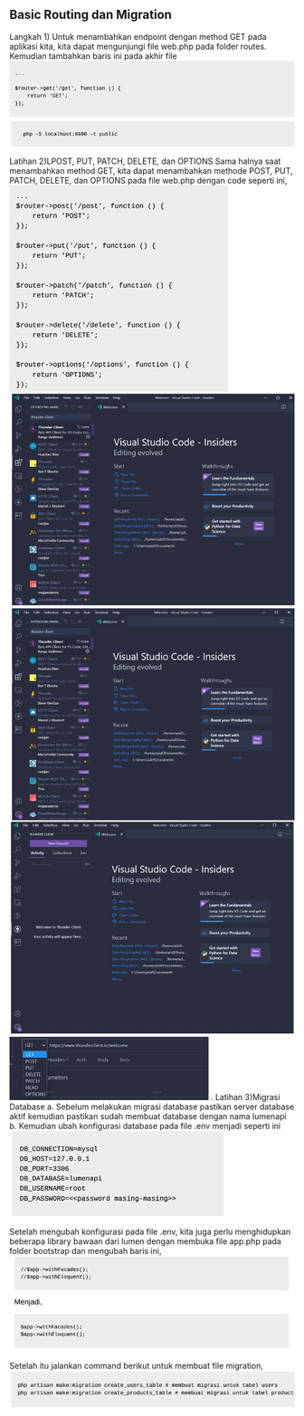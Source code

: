 Basic Routing dan Migration
------------------------------------------------
Langkah 1) Untuk menambahkan endpoint dengan method GET pada aplikasi kita, kita dapat
mengunjungi file web.php pada folder routes. Kemudian tambahkan baris ini pada akhir
file
<img src="1.jpg">
<img src="2.jpg">

Latihan 2)LPOST, PUT, PATCH, DELETE, dan OPTIONS
Sama halnya saat menambahkan method GET, kita dapat menambahkan methode
POST, PUT, PATCH, DELETE, dan OPTIONS pada file web.php dengan code seperti
ini,
<img src="3.jpg">
<img src="4.jpg">
<img src="5.jpg">
<img src="6.jpg">
<img src="7.jpg">
. 
Latihan 3)Migrasi Database
a. Sebelum melakukan migrasi database pastikan server database aktif kemudian
pastikan sudah membuat database dengan nama lumenapi
b. Kemudian ubah konfigurasi database pada file .env menjadi seperti ini
<img src="8.jpg">

Setelah mengubah konfigurasi pada file .env, kita juga perlu menghidupkan
beberapa library bawaan dari lumen dengan membuka file app.php pada folder
bootstrap dan mengubah baris ini,
<img src="9.jpg">

Setelah itu jalankan command berikut untuk membuat file migration,
<img src="10.jpg">
